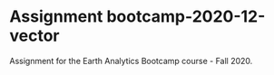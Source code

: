 # Assignment bootcamp-2020-12-vector
Assignment for the Earth Analytics Bootcamp course - Fall 2020.

